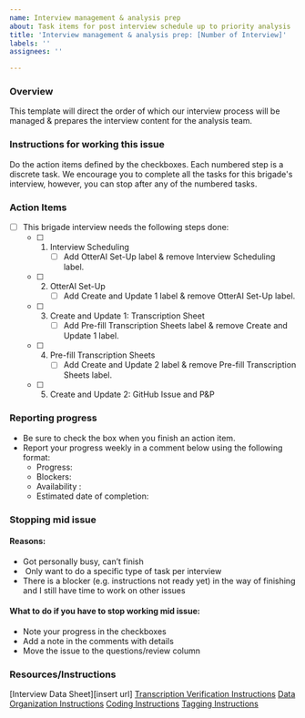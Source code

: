 ```yaml
---
name: Interview management & analysis prep
about: Task items for post interview schedule up to priority analysis
title: 'Interview management & analysis prep: [Number of Interview]'
labels: ''
assignees: ''

---
```


### Overview
This template will direct the order of which our interview process will be managed & prepares the interview content for the analysis team. 

### Instructions for working this issue
Do the action items defined by the checkboxes. Each numbered step is a discrete task. We encourage you to complete all the tasks for this brigade's interview, however, you can stop after any of the numbered tasks.

### Action Items

- [ ] This brigade interview needs the following steps done:
     - [ ] 1. Interview Scheduling
          - [ ] Add OtterAI Set-Up label & remove Interview Scheduling label.
     - [ ] 2. OtterAI Set-Up
          - [ ] Add Create and Update 1 label & remove OtterAI Set-Up label.
     - [ ] 3. Create and Update 1: Transcription Sheet 
          - [ ] Add Pre-fill Transcription Sheets label & remove Create and Update 1 label.
     - [ ] 4. Pre-fill Transcription Sheets
          - [ ] Add Create and Update 2 label & remove Pre-fill Transcription Sheets label.
     - [ ] 5. Create and Update 2: GitHub Issue and P&P
     
### Reporting progress
- Be sure to check the box when you finish an action item.
- Report your progress weekly in a comment below using the following format:
     - Progress: 
     - Blockers: 
     - Availability :
     - Estimated date of completion:
     
### Stopping mid issue 
#### Reasons: 
- Got personally busy, can’t finish
-  Only want to do a specific type of task per interview
- There is a blocker (e.g. instructions not ready yet) in the way of finishing and I still have time to work on other issues 
#### What to do if you have to stop working mid issue:
- Note your progress in the checkboxes 
- Add a note in the comments with details
- Move the issue to the questions/review column 
### Resources/Instructions
[Interview Data Sheet][insert url]
[Transcription Verification Instructions](https://docs.google.com/document/d/1kTrslqYY0whUjCMxbcV7Ft1nzCr_UTPWXfhomNgOvEw/edit)
[Data Organization Instructions](https://docs.google.com/document/d/1vJqDQ8Th8kSgisSSiMzDpRHTIWI3ILCX4eOTgMwRdoY/edit)
[Coding Instructions](https://docs.google.com/document/u/0/d/10am6Ki0gJKzITt2kcjMsR233oC_9WJneKnFimFc8Mao/edit)
[Tagging Instructions](https://docs.google.com/document/d/1soNmLMyVspkgz2MMD5DuF_WVBBmnFLFgCPNZDjxjDWI/edit#)
